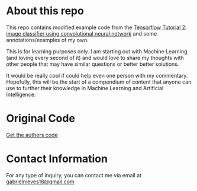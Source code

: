 # About this repo
This repo contains modified example code from the [Tensorflow Tutorial 2: image classifier using convolutional neural network](http://cv-tricks.com/tensorflow-tutorial/training-convolutional-neural-network-for-image-classification/) and some annotations/examples of my own.

This is for learning purposes only. I am starting out with Machine Learning (and loving every second of it) and would love to share my thoughts with other people that may have similar questions or better better solutions. 

It would be really cool if could help even one person with my commentary. Hopefully, this will be the start of a compendium of content that anyone can use to further their knowledge in Machine Learning and Artificial Intelligence.

# Original Code
[Get the authors code](http://cv-tricks.com/tensorflow-tutorial/training-convolutional-neural-network-for-image-classification/)

# Contact Information
For any type of inquiry, you can contact me via email at gabrielnieves18@gmail.com

